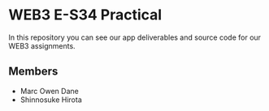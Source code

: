 # WEB3 E-S34 Practical

In this repository you can see our app deliverables and source code for our WEB3 assignments.

## Members
* Marc Owen Dane
* Shinnosuke Hirota